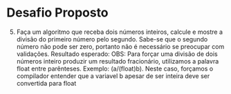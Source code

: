 # Desafio Proposto
5. Faça um algoritmo que receba dois números inteiros, calcule e mostre a divisão do
primeiro número pelo segundo. Sabe-se que o segundo número não pode ser zero,
portanto não é necessário se preocupar com validações.
Resultado esperado:
OBS: Para forçar uma divisão de dois números inteiro produzir um resultado fracionário,
utilizamos a palavra float entre parênteses. Exemplo: (a/(float)b). Neste caso, forçamos o
compilador entender que a variavel b apesar de ser inteira deve ser convertida para float
